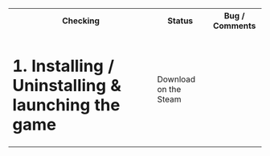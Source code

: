 <table>

<tr>
  <th>Checking</th>
  <th>Status</th>
  <th>Bug / Comments</th>
</tr>

<tr>
  <td><h1>1. Installing / Uninstalling & launching the game</h1></td>
  <td>Download on the Steam</td>
</tr>
</table>

